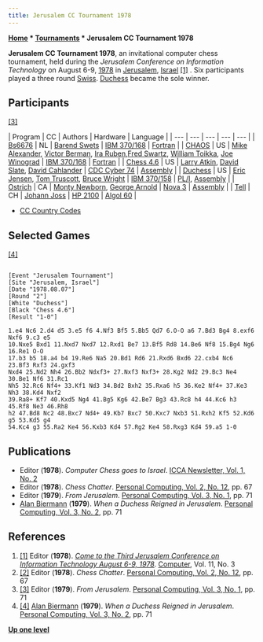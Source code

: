 ```yaml
---
title: Jerusalem CC Tournament 1978
---
```

**[Home](Home "Home") \* [Tournaments](Tournaments_and_Matches "Tournaments and Matches") \* Jerusalem CC Tournament 1978**


**Jerusalem CC Tournament 1978**,
an invitational computer chess tournament, held during the *Jerusalem Conference on Information Technology* on August 6-9, [1978](Timeline#1978 "Timeline") in [Jerusalem](https://en.wikipedia.org/wiki/Jerusalem), [Israel](https://en.wikipedia.org/wiki/Israel) <a id="cite-note-1" href="#cite-ref-1">[1]</a> . Six participants played a three round [Swiss](https://en.wikipedia.org/wiki/Swiss-system_tournament). [Duchess](Duchess "Duchess") became the sole winner.



## Participants


<a id="cite-note-3" href="#cite-ref-3">[3]</a>





|  Program
 |  CC
 |  Authors
 |  Hardware
 |  Language
 |
| --- | --- | --- | --- | --- |
| [Bs6676](Bs6676 "Bs6676") |  NL
 | [Barend Swets](Barend_Swets "Barend Swets") | [IBM 370/168](IBM_370 "IBM 370") | [Fortran](Fortran "Fortran") |
| [CHAOS](CHAOS "CHAOS") |  US
 | [Mike Alexander](Mike_Alexander "Mike Alexander"), [Victor Berman](Victor_Berman "Victor Berman"), [Ira Ruben](Ira_Ruben "Ira Ruben"),[Fred Swartz](Fred_Swartz "Fred Swartz"), [William Toikka](William_Toikka "William Toikka"), [Joe Winograd](Joe_Winograd "Joe Winograd") | [IBM 370/168](IBM_370 "IBM 370") | [Fortran](Fortran "Fortran") |
| [Chess 4.6](Chess_(Program) "Chess (Program)") |  US
 | [Larry Atkin](Larry_Atkin "Larry Atkin"), [David Slate](David_Slate "David Slate"), [David Cahlander](David_Cahlander "David Cahlander") | [CDC Cyber 74](CDC_Cyber "CDC Cyber") | [Assembly](Assembly "Assembly") |
| [Duchess](Duchess "Duchess") |  US
 | [Eric Jensen](Eric_Jensen "Eric Jensen"), [Tom Truscott](Tom_Truscott "Tom Truscott"), [Bruce Wright](Bruce_Wright "Bruce Wright") | [IBM 370/158](IBM_370 "IBM 370") | [PL/I](index.php?title=PL_1&action=edit&redlink=1 "PL 1 (page does not exist)"), [Assembly](Assembly "Assembly") |
| [Ostrich](Ostrich "Ostrich") |  CA
 | [Monty Newborn](Monroe_Newborn "Monroe Newborn"), [George Arnold](George_Arnold "George Arnold") | [Nova 3](Nova "Nova") | [Assembly](Assembly "Assembly") |
| [Tell](Tell "Tell") |  CH
 | [Johann Joss](Johann_Joss "Johann Joss") | [HP 2100](HP_2100 "HP 2100") | [Algol 60](Algol "Algol") |


* [CC Country Codes](https://en.wikipedia.org/wiki/ISO_3166-1)


## Selected Games


<a id="cite-note-4" href="#cite-ref-4">[4]</a>




```

[Event "Jerusalem Tournament"]
[Site "Jerusalem, Israel"]
[Date "1978.08.07"]
[Round "2"]
[White "Duchess"]
[Black "Chess 4.6"]
[Result "1-0"]

1.e4 Nc6 2.d4 d5 3.e5 f6 4.Nf3 Bf5 5.Bb5 Qd7 6.O-O a6 7.Bd3 Bg4 8.exf6 Nxf6 9.c3 e5
10.Nxe5 Bxd1 11.Nxd7 Nxd7 12.Rxd1 Be7 13.Bf5 Rd8 14.Be6 Nf8 15.Bg4 Ng6 16.Re1 O-O
17.b3 b5 18.a4 b4 19.Re6 Na5 20.Bd1 Rd6 21.Rxd6 Bxd6 22.cxb4 Nc6 23.Bf3 Rxf3 24.gxf3
Nxd4 25.Nd2 Nh4 26.Bb2 Ndxf3+ 27.Nxf3 Nxf3+ 28.Kg2 Nd2 29.Bc3 Ne4 30.Be1 Nf6 31.Rc1
Nh5 32.Rc6 Nf4+ 33.Kf1 Nd3 34.Bd2 Bxh2 35.Rxa6 h5 36.Ke2 Nf4+ 37.Ke3 Nh3 38.Kd4 Nxf2
39.Ra8+ Kf7 40.Kxd5 Ng4 41.Bg5 Kg6 42.Be7 Bg3 43.Rc8 h4 44.Kc6 h3 45.Rf8 Ne3 46.Rh8
h2 47.Bd8 Nc2 48.Bxc7 Nd4+ 49.Kb7 Bxc7 50.Kxc7 Nxb3 51.Rxh2 Kf5 52.Kd6 g5 53.Kd5 g4
54.Kc4 g3 55.Ra2 Ke4 56.Kxb3 Kd4 57.Rg2 Ke4 58.Rxg3 Kd4 59.a5 1-0

```

## Publications


* Editor (**1978**). *Computer Chess goes to Israel*. [ICCA Newsletter, Vol. 1, No. 2](ICGA_Journal#1_2 "ICGA Journal")
* Editor (**1978**). *Chess Chatter*. [Personal Computing, Vol. 2, No. 12](Personal_Computing#2_12 "Personal Computing"), pp. 67
* Editor (**1979**). *From Jerusalem*. [Personal Computing, Vol. 3, No. 1](Personal_Computing#3_1 "Personal Computing"), pp. 71
* [Alan Biermann](Alan_Biermann "Alan Biermann") (**1979**). *When a Duchess Reigned in Jerusalem*. [Personal Computing, Vol. 3, No. 2](Personal_Computing#3_2 "Personal Computing"), pp. 71


## References


1. <a id="cite-ref-1" href="#cite-note-1">[1]</a> Editor (**1978**). *[Come to the Third Jerusalem Conference on Information Technology August 6-9, 1978](https://dl.acm.org/citation.cfm?id=1301213)*. [Computer](IEEE#Computer "IEEE"), Vol. 11, No. 3
2. <a id="cite-ref-2" href="#cite-note-2">[2]</a> Editor (**1978**). *Chess Chatter*. [Personal Computing, Vol. 2, No. 12](Personal_Computing#2_12 "Personal Computing"), pp. 67
3. <a id="cite-ref-3" href="#cite-note-3">[3]</a> Editor (**1979**). *From Jerusalem*. [Personal Computing, Vol. 3, No. 1](Personal_Computing#3_1 "Personal Computing"), pp. 71
4. <a id="cite-ref-4" href="#cite-note-4">[4]</a> [Alan Biermann](Alan_Biermann "Alan Biermann") (**1979**). *When a Duchess Reigned in Jerusalem*. [Personal Computing, Vol. 3, No. 2](Personal_Computing#3_1 "Personal Computing"), pp. 71

**[Up one level](Tournaments_and_Matches "Tournaments and Matches")**







 
